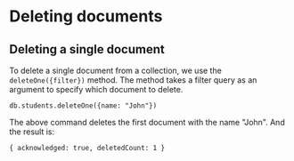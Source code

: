 # Deleting documents

## Deleting a single document
To delete a single document from a collection, we use the `deleteOne({filter})` method. The method takes a filter query as an argument to specify which document to delete.

````
db.students.deleteOne({name: "John"})
````
The above command deletes the first document with the name "John". And the result is:
````
{ acknowledged: true, deletedCount: 1 }
````
